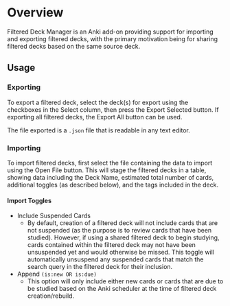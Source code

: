 #  Overview
Filtered Deck Manager is an Anki add-on providing support for importing and exporting filtered decks, with the primary motivation being for sharing filtered decks based on the same source deck. 
<br />

## Usage
### Exporting
To export a filtered deck, select the deck(s) for export using the checkboxes in the Select column, then press the Export Selected button. If exporting all filtered decks, the Export All button can be used.

The file exported is a `.json` file that is readable in any text editor.

### Importing
To import filtered decks, first select the file containing the data to import using the Open File button. This will stage the filtered decks in a table, showing data including the Deck Name, estimated total number of cards, additional toggles (as described below), and the tags included in the deck.

#### Import Toggles
* Include Suspended Cards
    * By default, creation of a filtered deck will not include cards that are not suspended (as the purpose is to review cards that have been studied). However, if using a shared filtered deck to begin studying, cards contained within the filtered deck may not have been unsuspended yet and would otherwise be missed. This toggle will automatically unsuspend any suspended cards that match the search query in the filtered deck for their inclusion.
* Append `(is:new OR is:due)`
    * This option will only include either new cards or cards that are due to be studied based on the Anki scheduler at the time of filtered deck creation/rebuild.